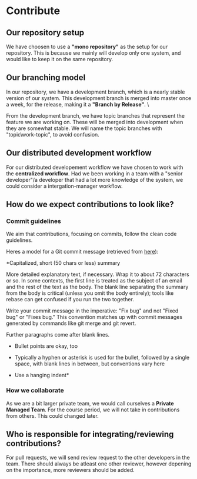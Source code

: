 # Contribute

## Our repository setup
We have choosen to use a **"mono repository"** as the setup for our repository. This is because we mainly will develop only one system, and would like to keep it on the same repository.

## Our branching model
In our repository, we have a development branch, which is a nearly stable version of our system. This development branch is merged into master once a week, for the release, making it a **"Branch by Release"**. \\ 

From the development branch, we have topic branches that represent the feature we are working on. These will be merged into development when they are somewhat stable. We will name the topic branches with "topic\work-topic", to avoid confusion.

## Our distributed development workflow
For our distributed developement workflow we have chosen to work with the **centralized workflow**. Had we been working in a team with a "senior developer"/a developer that had a lot more knowledge of the system, we could consider a intergation-manager workflow.

## How do we expect contributions to look like?
### Commit guidelines
We aim that contributions, focusing on commits, follow the clean code guidelines.

Heres a model for a Git commit message (retrieved from
[here](https://tbaggery.com/2008/04/19/a-note-about-git-commit-messages.html)):

*Capitalized, short (50 chars or less) summary

More detailed explanatory text, if necessary.  Wrap it to about 72
characters or so.  In some contexts, the first line is treated as the
subject of an email and the rest of the text as the body.  The blank
line separating the summary from the body is critical (unless you omit
the body entirely); tools like rebase can get confused if you run the
two together.

Write your commit message in the imperative: "Fix bug" and not "Fixed bug"
or "Fixes bug."  This convention matches up with commit messages generated
by commands like git merge and git revert.

Further paragraphs come after blank lines.

- Bullet points are okay, too

- Typically a hyphen or asterisk is used for the bullet, followed by a
  single space, with blank lines in between, but conventions vary here

- Use a hanging indent*

### How we collaborate
As we are a bit larger private team, we would call ourselves a **Private Managed Team**. For the course period, we will not take in contributions from others. This could changed later.

## Who is responsible for integrating/reviewing contributions?
For pull requests, we will send review request to the other developers in the team. There should always be atleast one other reviewer, however depening on the importance, more reviewers should be added.
